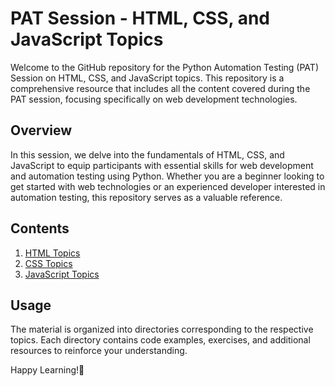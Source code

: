# PAT Session - HTML, CSS, and JavaScript Topics

Welcome to the GitHub repository for the Python Automation Testing (PAT) Session on HTML, CSS, and JavaScript topics. This repository is a comprehensive resource that includes all the content covered during the PAT session, focusing specifically on web development technologies.

## Overview

In this session, we delve into the fundamentals of HTML, CSS, and JavaScript to equip participants with essential skills for web development and automation testing using Python. Whether you are a beginner looking to get started with web technologies or an experienced developer interested in automation testing, this repository serves as a valuable reference.

## Contents

1. [HTML Topics](/HTML)
2. [CSS Topics](/CSS)
3. [JavaScript Topics](/JS)

## Usage

The material is organized into directories corresponding to the respective topics. Each directory contains code examples, exercises, and additional resources to reinforce your understanding.

Happy Learning!🚀
